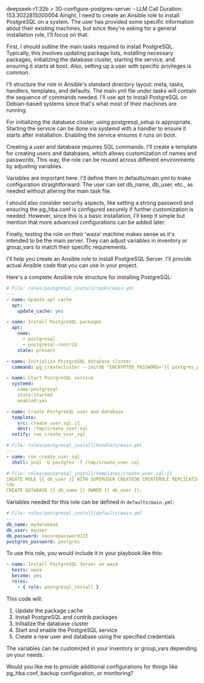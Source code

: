 deepseek-r1:32b > 30-configure-postgres-server - LLM Call Duration: 153.3022815000004
<think>
Alright, I need to create an Ansible role to install PostgreSQL on a system. The user has provided some specific information about their existing machines, but since they're asking for a general installation role, I'll focus on that.

First, I should outline the main tasks required to install PostgreSQL. Typically, this involves updating package lists, installing necessary packages, initializing the database cluster, starting the service, and ensuring it starts at boot. Also, setting up a user with specific privileges is common.

I'll structure the role in Ansible's standard directory layout: meta, tasks, handlers, templates, and defaults. The main.yml file under tasks will contain the sequence of commands needed. I'll use apt to install PostgreSQL on Debian-based systems since that's what most of their machines are running.

For initializing the database cluster, using postgresql\_setup is appropriate. Starting the service can be done via systemd with a handler to ensure it starts after installation. Enabling the service ensures it runs on boot.

Creating a user and database requires SQL commands. I'll create a template for creating users and databases, which allows customization of names and passwords. This way, the role can be reused across different environments by adjusting variables.

Variables are important here. I'll define them in defaults/main.yml to make configuration straightforward. The user can set db\_name, db\_user, etc., as needed without altering the main task file.

I should also consider security aspects, like setting a strong password and ensuring the pg\_hba.conf is configured securely if further customization is needed. However, since this is a basic installation, I'll keep it simple but mention that more advanced configurations can be added later.

Finally, testing the role on their 'waza' machine makes sense as it's intended to be the main server. They can adjust variables in inventory or group_vars to match their specific requirements.
</think>

I'll help you create an Ansible role to install PostgreSQL Server. I'll provide actual Ansible code that you can use in your project.

Here's a complete Ansible role structure for installing PostgreSQL:

```yaml
# File: roles/postgresql_install/tasks/main.yml
---
- name: Update apt cache
  apt:
    update_cache: yes

- name: Install PostgreSQL packages
  apt:
    name: 
      - postgresql
      - postgresql-contrib
    state: present

- name: Initialize PostgreSQL database cluster
  command: pg_createcluster --initdb "ENCRYPTED_PASSWORD='{{ postgres_password }}'"

- name: Start PostgreSQL service
  systemd:
    name:postgresql
    state:started
    enabled:yes

- name: Create PostgreSQL user and database
  template:
    src: create_user.sql.j2
    dest: /tmp/create_user.sql
  notify: run_create_user_sql

# File: roles/postgresql_install/handlers/main.yml
---
- name: run_create_user_sql
  shell: psql -U postgres -f /tmp/create_user.sql

# File: roles/postgresql_install/templates/create_user.sql.j2
CREATE ROLE {{ db_user }} WITH SUPERUSER CREATEDB CREATEROLE REPLICATION LOGIN ENCRYPTED PASSWORD '{{ db_password }}';
\du
CREATE DATABASE {{ db_name }} OWNER {{ db_user }};
```

Variables needed for this role can be defined in `defaults/main.yml`:

```yaml
# File: roles/postgresql_install/defaults/main.yml
---
db_name: mydatabase
db_user: myuser
db_password: securepassword123
postgres_password: postgres
```

To use this role, you would include it in your playbook like this:

```yaml
- name: Install PostgreSQL Server on waza
  hosts: waza
  become: yes
  roles:
    - { role: postgresql_install }
```

This code will:
1. Update the package cache
2. Install PostgreSQL and contrib packages
3. Initialize the database cluster
4. Start and enable the PostgreSQL service
5. Create a new user and database using the specified credentials

The variables can be customized in your inventory or group_vars depending on your needs.

Would you like me to provide additional configurations for things like pg_hba.conf, backup configuration, or monitoring?